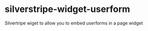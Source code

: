 silverstripe-widget-userform
============================

Silvertripe wiget to allow you to embed userforms in a page widget
